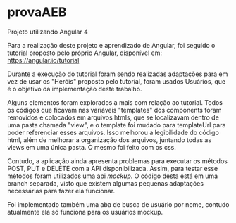 # provaAEB
Projeto utilizando Angular 4

Para a realização deste projeto e aprendizado de Angular, foi seguido o tutorial proposto pelo próprio Angular, disponível em: https://angular.io/tutorial

Durante a execução do tutorial foram sendo realizadas adaptações para em vez de usar os "Heróis" proposto pelo tutorial, foram usados Usuários, que é o objetivo da implementação deste trabalho.

Alguns elementos foram explorados a mais com relação ao tutorial. Todos os códigos que ficavam nas variáveis "templates" dos components foram removidos e colocados em arquivos htmls, que se localizavam dentro de uma pasta chamada "view", e o template foi mudado para templateUrl para poder referenciar esses arquivos. Isso melhorou a legibilidade do código html, além de melhorar a organização dos arquivos, juntando todas as views em uma única pasta. O mesmo foi feito com os css.

Contudo, a aplicação ainda apresenta problemas para executar os métodos POST, PUT e DELETE com a API disponibilizada. Assim, para testar esse métodos foram utilizados uma api _mockup_. O código desta está em uma branch separada, visto que existem algumas pequenas adaptações necessárias para fazer ela funcionar.

Foi implementado também uma aba de busca de usuário por nome, contudo atualmente ela só funciona para os usuários mockup.